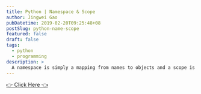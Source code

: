 ```yaml
---
title: Python | Namespace & Scope
author: Jingwei Gao
pubDatetime: 2019-02-20T09:25:48+08
postSlug: python-name-scope
featured: false
draft: false
tags:
  - python
  - programming
description: >
  A namespace is simply a mapping from names to objects and a scope is a textual region of a Python program where a namespace is directly accessible.
---
```


[👉 Click Here 👈](/namespace_scope.pdf)
